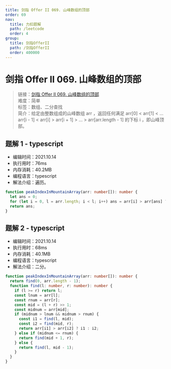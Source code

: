 ```yaml
---
title: 剑指 Offer II 069. 山峰数组的顶部
order: 69
nav:
  title: 力扣题解
  path: /leetcode
  order: 4
group:
  title: 剑指OfferII
  path: /剑指OfferII
  order: 400000
---
```


# 剑指 Offer II 069. 山峰数组的顶部

> 链接：[剑指 Offer II 069. 山峰数组的顶部](https://leetcode-cn.com/problems/B1IidL/)  
> 难度：简单  
> 标签：数组、二分查找  
> 简介：给定由整数组成的山峰数组 arr ，返回任何满足 arr[0] < arr[1] < ... arr[i - 1] < arr[i] > arr[i + 1] > ... > arr[arr.length - 1] 的下标 i ，即山峰顶部。

## 题解 1 - typescript

- 编辑时间：2021.10.14
- 执行用时：76ms
- 内存消耗：40.2MB
- 编程语言：typescript
- 解法介绍：遍历。

```typescript
function peakIndexInMountainArray(arr: number[]): number {
  let ans = 0;
  for (let i = 0, l = arr.length; i < l; i++) ans = arr[i] > arr[ans] ? i : ans;
  return ans;
}
```

## 题解 2 - typescript

- 编辑时间：2021.10.14
- 执行用时：68ms
- 内存消耗：40.1MB
- 编程语言：typescript
- 解法介绍：二分。

```typescript
function peakIndexInMountainArray(arr: number[]): number {
  return find(0, arr.length - 1);
  function find(l: number, r: number): number {
    if (l >= r) return l;
    const lnum = arr[l];
    const rnum = arr[r];
    const mid = (l + r) >> 1;
    const midnum = arr[mid];
    if (midnum > lnum && midnum > rnum) {
      const i1 = find(l, mid);
      const i2 = find(mid, r);
      return arr[i1] > arr[i2] ? i1 : i2;
    } else if (midnum <= rnum) {
      return find(mid + 1, r);
    } else {
      return find(l, mid - 1);
    }
  }
}
```
